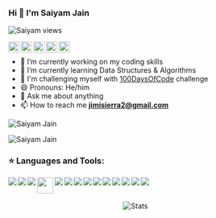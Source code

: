 ### Hi 👋 I'm Saiyam Jain
<p> <img src="https://komarev.com/ghpvc/?username=samdevpy" alt="Saiyam views" /> </p>
<a href="https://twitter.com/_Samdev_">
  <img align="left" alt="My Twitter" width="22px" src="https://cdn.jsdelivr.net/npm/simple-icons@v3/icons/twitter.svg" />
  </a>
  <a href="https://www.linkedin.com/in/samdevpy/">
  <img align="left" alt="My Linkdein" width="22px" src="https://cdn.jsdelivr.net/npm/simple-icons@v3/icons/linkedin.svg" />
</a>
<a href="https://github.com/samdevpy">
  <img align="left" alt="My Github" width="22px" src="https://cdn.jsdelivr.net/npm/simple-icons@v3/icons/github.svg" />
  </a>
  <a href="  t.me/devguy_sam">
  <img align="left" alt="My Telegram" width="22px" src="https://cdn.jsdelivr.net/npm/simple-icons@v3/icons/telegram.svg" />
</a>

  <a href="https://www.youtube.com/channel/UCqZMR3jNsudkKd6Hbl-pSpQ">
  <img align="left" alt="My Youtube" width="22px" src="https://cdn.jsdelivr.net/npm/simple-icons@v3/icons/youtube.svg" />
</a>
<br>

- 🔭  I’m currently working on my coding skills
- 🌱 I’m currently learning Data Structures & Algorithms
- 👯 I'm challenging myself with [100DaysOfCode](https://github.com/samdev-py/100DaysOfCode) challenge
- 😄 Pronouns: He/him
- 💬 Ask me about anything
- 📫 How to reach me **jimisierra2@gmail.com**
<p> <img src="https://github-readme-stats.vercel.app/api?username=samdevpy&show_icons=true&locale=en&theme=tokyonight" alt="Saiyam Jain" /></p>
<p> <img src="https://github-readme-stats.vercel.app/api/top-langs/?username=samdevpy&layout=compact&theme=tokyonight " alt="Saiyam Jain" /></p>

  <h3 align="left">⭐ Languages and Tools:</h3>
<p align="left"><img align="left" src="https://img.icons8.com/color/32/000000/python.png"/>
<img align="left" src="https://img.icons8.com/color/32/000000/c-programming.png"/>
<img align="left" src="https://img.icons8.com/color/32/000000/java-coffee-cup-logo.png"/>
<img align="left" src="https://media-exp1.licdn.com/dms/image/C4E0BAQGhE8jNwjlc3w/company-logo_200_200/0/1554836371931?e=2159024400&v=beta&t=tQbdczcJ9C9g1pggtEXpC5CQgaFxCZn_d3CAOyeWWDU" width="32" height="32"/>
<img align="left" src="https://img.icons8.com/color/32/000000/html-5.png"/>
<img align="left" src="https://img.icons8.com/color/32/000000/css3.png"/>
<img align="left" src="https://img.icons8.com/color/32/000000/javascript.png"/>
<img align="left" src="https://img.icons8.com/color/32/000000/mysql-logo.png"/>
<img align="left" src="https://img.icons8.com/color/32/000000/mongodb.png"/>
<img align="left" src="https://img.icons8.com/officel/32/000000/react.png"/>
<img align="left" src="https://img.icons8.com/color/32/000000/nodejs.png"/>
<img align="left" src="https://img.icons8.com/color/32/000000/bootstrap.png"/>
<img align="left" src="https://img.icons8.com/color/32/000000/django.png"/>
<img align="left" src="https://img.icons8.com/color/32/000000/git.png"/></p>
<br><br>

<p align="center"><img align="center" src="https://github-readme-streak-stats.herokuapp.com/?user=samdevpy&theme=tokyonight" alt="Stats" /></p>
